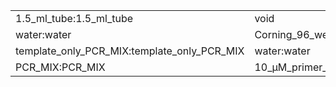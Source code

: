 ||||
|----|----|----|
|1.5_ml_tube:1.5_ml_tube|void|Unknown:Unknown|
|water:water|Corning_96_well_PCR_plate:Corning_96_well_PCR_plate|Unknown:Unknown|
|template_only_PCR_MIX:template_only_PCR_MIX|water:water|sample_DNAs:sample_DNAs|
|PCR_MIX:PCR_MIX|10_μM_primer_F:10_μM_primer_F|10_μM_primer_R:10_μM_primer_R|
